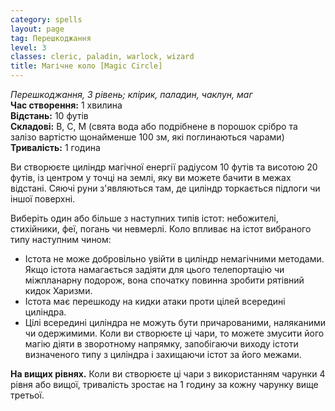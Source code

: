 ```yaml
---
category: spells
layout: page
tag: Перешкоджання
level: 3
classes: cleric, paladin, warlock, wizard
title: Магічне коло [Magic Circle]
---
```


_Перешкоджання, 3 рівень; клірик, паладин, чаклун, маг_    
**Час створення:** 1 хвилина    
**Відстань:** 10 футів    
**Складові:** В, С, М (свята вода або подрібнене в порошок срібро та залізо вартістю щонайменше 100 зм, які поглинаються чарами)    
**Тривалість:** 1 година    

Ви створюєте циліндр магічної енергії радіусом 10 футів та висотою 20 футів, із центром у точці на землі, яку ви можете бачити в межах відстані. Сяючі руни з'являються там, де циліндр торкається підлоги чи іншої поверхні.    

Виберіть один або більше з наступних типів істот: небожителі, стихійники, феї, погань чи невмерлі. Коло впливає на істот вибраного типу наступним чином:
* Істота не може добровільно увійти в циліндр немагічними методами. Якщо істота намагається задіяти для цього телепортацію чи міжпланарну подорож, вона спочатку повинна зробити рятівний кидок Харизми.
* Істота має перешкоду на кидки атаки проти цілей всередині циліндра.
* Цілі всередині циліндра не можуть бути причарованими, наляканими чи одержимими. Коли ви створюєте ці чари, то можете змусити його магію діяти в зворотному напрямку, запобігаючи виходу істоти визначеного типу з циліндра і захищаючи істот за його межами.   

**На вищих рівнях.** Коли ви створюєте ці чари з використанням чарунки 4 рівня або вищої, тривалість зростає на 1 годину за кожну чарунку вище третьої. 

